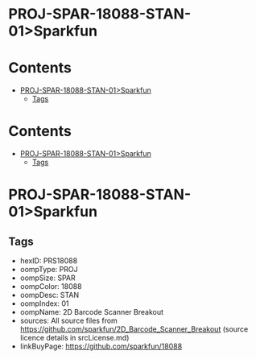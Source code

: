 
PROJ-SPAR-18088-STAN-01>Sparkfun
================================

Contents
========

* [PROJ-SPAR-18088-STAN-01>Sparkfun](#proj-spar-18088-stan-01sparkfun)
	* [Tags](#tags)

Contents
========

* [PROJ-SPAR-18088-STAN-01>Sparkfun](#proj-spar-18088-stan-01sparkfun)
	* [Tags](#tags)

# PROJ-SPAR-18088-STAN-01>Sparkfun

## Tags

- hexID: PRS18088
- oompType: PROJ
- oompSize: SPAR
- oompColor: 18088
- oompDesc: STAN
- oompIndex: 01
- oompName: 2D Barcode Scanner Breakout
- sources: All source files from https://github.com/sparkfun/2D_Barcode_Scanner_Breakout (source licence details in srcLicense.md)
- linkBuyPage: https://github.com/sparkfun/18088
